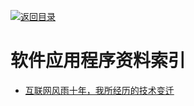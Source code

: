 [![返回目录](https://user-images.githubusercontent.com/5803001/38079637-ff0abcf0-3371-11e8-9b76-ad651620afc7.jpg)](https://github.com/wxyyxc1992/Awesome-Lists)

# 软件应用程序资料索引

- [互联网风雨十年，我所经历的技术变迁](http://zhangtielei.com/posts/blog-mobile-to-ai.html)
